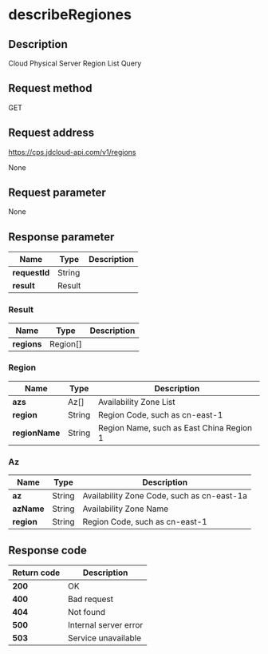 # describeRegiones


## Description
Cloud Physical Server Region List Query

## Request method
GET

## Request address
https://cps.jdcloud-api.com/v1/regions

None

## Request parameter
None


## Response parameter
|Name|Type|Description|
|---|---|---|
|**requestId**|String| |
|**result**|Result| |


### Result
|Name|Type|Description|
|---|---|---|
|**regions**|Region[]| |
### Region
|Name|Type|Description|
|---|---|---|
|**azs**|Az[]|Availability Zone List|
|**region**|String|Region Code, such as cn-east-1|
|**regionName**|String|Region Name, such as East China Region 1|
### Az
|Name|Type|Description|
|---|---|---|
|**az**|String|Availability Zone Code, such as cn-east-1a|
|**azName**|String|Availability Zone Name|
|**region**|String|Region Code, such as cn-east-1|

## Response code
|Return code|Description|
|---|---|
|**200**|OK|
|**400**|Bad request|
|**404**|Not found|
|**500**|Internal server error|
|**503**|Service unavailable|

